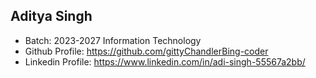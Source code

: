 ## Aditya Singh
- Batch: 2023-2027 Information Technology
- Github Profile: https://github.com/gittyChandlerBing-coder
- Linkedin Profile: https://www.linkedin.com/in/adi-singh-55567a2bb/
